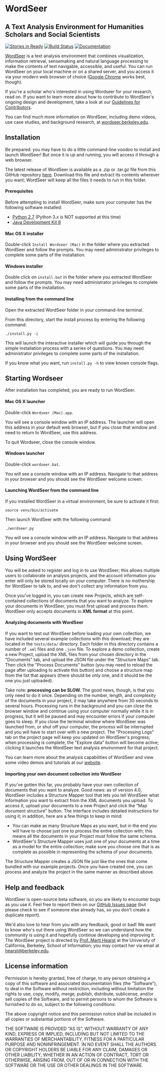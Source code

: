 # WordSeer
## A Text Analysis Environment for Humanities Scholars and Social Scientists

[![Stories in Ready](https://badge.waffle.io/wordseer/wordseer.png?label=ready&title=Ready)](https://waffle.io/wordseer/wordseer)
[![Build Status](https://travis-ci.org/Wordseer/wordseer.svg?branch=master)](https://travis-ci.org/Wordseer/wordseer)
[![Documentation](https://readthedocs.org/projects/wordseer/badge/?version=latest)](http://wordseer.readthedocs.org/en/latest/)

[WordSeer](http://wordseer.berkeley.edu/) is a text analysis environment that combines visualization, information retrieval, sensemaking and natural language processing to make the contents of text navigable, accessible, and useful. You can run WordSeer on your local machine or on a shared server, and you access it via your modern web browser of choice ([Google Chrome](https://www.google.com/chrome/browser/desktop/index.html) works best, though).

If you're a scholar who's interested in using Wordseer for your research, read on. If you want to learn more about how to contribute to WordSeer's ongoing design and development, take a look at our [Guidelines for Contributors](https://github.com/Wordseer/wordseer/blob/master/CONTRIBUTING.markdown).

You can find much more information on WordSeer, including demo videos, use case studies, and background research, at [wordseer.berkeley.edu](http://wordseer.berkeley.edu).

## Installation

Be prepared: you may have to do a little command-line voodoo to install and launch WordSeer! 
But once it is up and running, you will access it through a web browser.

The latest release of WordSeer is available as a .zip or .tar.gz file from this GitHub repository 
[here](https://github.com/Wordseer/wordseer/releases/latest). Download this file and 
extract its contents wherever you want; WordSeer will keep all the files it needs to run 
in this folder.

#### Prerequisites

Before attempting to install WordSeer, make sure your computer has the following software installed:

- [Python 2.7](https://python.org/download) (Python 3.x is NOT supported at this time)
- [Java Development Kit 8](http://www.oracle.com/technetwork/java/javase/downloads/jdk8-downloads-2133151.html)

#### Mac OS X installer

Double-click `Install Wordseer (Mac)` in the folder where you extracted WordSeer and follow the prompts.
You may need administrator privileges to complete some parts of the installation.

#### Windows installer

Double click on `install.bat` in the folder where you extracted WordSeer and follow the prompts.
You may need administrator privileges to complete some parts of the installation.

#### Installing from the command line

Open the extracted WordSeer folder in your command-line terminal.

From this directory, start the install process by entering the following command:

    ./install.py -i

This will launch the interactive installer which will guide you through the
simple installation process with a series of questions. You may need administrator privileges
to complete some parts of the installation.

If you know what you want, run `install.py -h` to view known console flags.

## Starting Wordseer

After installation has completed, you are ready to run WordSeer.

#### Mac OS X launcher

Double-click `Wordseer (Mac).app`. 

You will see a console window with an IP address. The launcher will open 
this address in your default web browser, but if you close that window and need
to return to WordSeer, use this address. 

To quit Wordseer, close the console window.

#### Windows launcher

Double-click `wordseer.bat`.

You will see a console window with an IP address. Navigate
to that address in your browser and you should see the WordSeer welcome
screen.

#### Launching WordSeer from the command line

If you installed WordSeer in a virtual environment, be sure to activate it first: 

    source venv/bin/activate

Then launch WordSeer with the following command:

    ./wordseer.py
    
You will see a console window with an IP address. Navigate
to that address in your browser and you should see the WordSeer welcome
screen.


## Using WordSeer

You will be asked to register and log in to use WordSeer; this allows multiple users
to collaborate on analysis projects, and the account information you enter will only
be stored locally on your computer. There is no mothership for WordSeer to talk to, and 
we don't collect any information from you. 

Once you've logged in, you can create new Projects, which are self-contained collections
of documents that you want to analyze. To explore your documents in WordSeer, you must 
first upload and process them. WordSeer only accepts documents in **XML format** at this point.

#### Analyzing documents with WordSeer

If you want to test out WordSeer before loading your own collection, we have included several
example collections with this download; they are located in the `tests/data/` directory. Each 
folder in this directory contains a number of `.xml` files and one `.json` file. To 
explore a demo collection, create a new Project, upload the XML files from your chosen directory
in the "Documents" tab, and upload the JSON file under the "Structure Maps" tab. Then click the 
"Process Documents" button (you may need to reload the page after uploading to activate this button)
and choose a structure map from the list that appears (there should be only one, and it should be 
the one you just uploaded).

Take note: **processing can be SLOW.** The good news, though, is that you only need to do it once. 
Depending on the number, length, and complexity of the documents in your project, it may take anywhere 
from 30 seconds to several hours. Processing runs in the background and you can close the browser window
and continue using your computer normally while it is in progress, but it will be paused and may encounter 
errors if your computer goes to sleep. If you close the terminal window where WordSeer was launched from, or 
shut off your computer, the process will be interrupted and you will have to start over with a 
new project. The "Processing Logs" tab on the project page will keep you updated on
WordSeer's progress; when processing is complete, the "Explore data" button will become active; 
clicking it launches the WordSeer text analysis environment for that project.

You can learn more about the analysis capabilities of WordSeer and view some video demos and tutorials 
at our [website](http://wordseer.berkeley.edu/).

#### Importing your own document collection into WordSeer

If you've gotten this far, you probably have your own collection of documents that you want to analyze.
Good news: as of version 4.0, WordSeer includes a Structure Mapper tool that lets you tell
WordSeer what information you want to extract from the XML documents you upload. To access it, upload 
your documents to a new Project and click the "Map document structure" button. The interface includes
detailed instructions for using it; in addition, here are a few things to keep in mind:

- You can make as many Structure Maps as you want, but in the end you will have to choose just one to process the entire collection with; this means all the documents in your Project must follow the same schema.
- WordSeer's Structure Mapper uses just one of your documents at a time as a model for the entire collection; make sure you choose one that is as complete as possible in representing the schema of your documents.  

The Structure Mapper creates a JSON file just like the ones that come bundled with our example projects.
Once you have created one, you can process and analyze the project in the same manner as 
described above. 

## Help and feedback

WordSeer is open-source beta software, so you are likely to encounter bugs as you use it.
Feel free to report them on our [GitHub Issues page](https://github.com/Wordseer/wordseer/issues) 
(but please check to see if someone else already has, so you don't create a duplicate report). 

We'd also love to hear from you with any feedback, good or bad! We want to know who's 
out there using WordSeer so we can understand how the community is using it and hopefully
continue developing and improving it. The WordSeer project is directed by [Prof. Marti Hearst](http://people.ischool.berkeley.edu/~hearst/) 
at the University of California, Berkeley, School of Information; you may contact her via email 
at hearst@berkeley.edu.

## License information 

Permission is hereby granted, free of charge, to any person obtaining a copy
of this software and associated documentation files (the "Software"), to deal
in the Software without restriction, including without limitation the rights
to use, copy, modify, merge, publish, distribute, sublicense, and/or sell
copies of the Software, and to permit persons to whom the Software is
furnished to do so, subject to the following conditions:

The above copyright notice and this permission notice shall be included in
all copies or substantial portions of the Software.

THE SOFTWARE IS PROVIDED "AS IS", WITHOUT WARRANTY OF ANY KIND, EXPRESS OR
IMPLIED, INCLUDING BUT NOT LIMITED TO THE WARRANTIES OF MERCHANTABILITY,
FITNESS FOR A PARTICULAR PURPOSE AND NONINFRINGEMENT. IN NO EVENT SHALL THE
AUTHORS OR COPYRIGHT HOLDERS BE LIABLE FOR ANY CLAIM, DAMAGES OR OTHER
LIABILITY, WHETHER IN AN ACTION OF CONTRACT, TORT OR OTHERWISE, ARISING FROM,
OUT OF OR IN CONNECTION WITH THE SOFTWARE OR THE USE OR OTHER DEALINGS IN
THE SOFTWARE.
